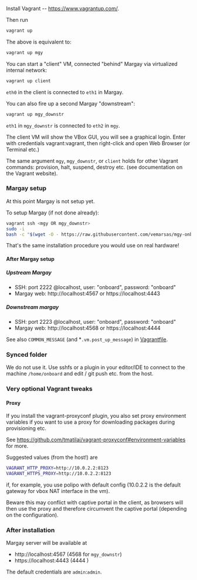 Install Vagrant -- https://www.vagrantup.com/.

Then run

```bash
vagrant up
```

The above is equivalent to:

```bash
vagrant up mgy
```

You can start a "client" VM, connected "behind" Margay via virtualized internal network:
```bash
vagrant up client
```
`eth0` in the client is connected to `eth1` in Margay.

You can also fire up a second Margay "downstream":
```bash
vagrant up mgy_downstr
```
`eth1` in `mgy_downstr` is connected to `eth2` in `mgy`.

The client VM will show the VBox GUI, you will see a graphical login.
Enter with credentials vagrant:vagrant, then right-click
and open Web Browser (or Terminal etc.)

The same argument `mgy`, `mgy_downstr`, or `client` holds for
other Vagrant commands: provision, halt, suspend, destroy etc.
(see documentation on the Vagrant website).

### Margay setup

At this point Margay is not setup yet.

To setup Margay (if not done already):
```bash
vagrant ssh <mgy OR mgy_downstr>
sudo -i
bash -c "$(wget -O - https://raw.githubusercontent.com/vemarsas/mgy-onboard/main/setup.sh)"
```
That's the same installation procedure you would use on real hardware!

#### After Margay setup

##### Upstream Margay
* SSH: port 2222 @localhost, user: "onboard", password: "onboard"
* Margay web: http://localhost:4567 or https://localhost:4443

##### Downstream margay
* SSH: port 2223 @localhost, user: "onboard", password: "onboard"
* Margay web: http://localhost:4568 or https://localhost:4444

See also `COMMON_MESSAGE` (and *`.vm.post_up_message`) in [Vagrantfile](Vagrantfile).


### Synced folder

We do not use it. Use sshfs or a plugin in your editor/IDE to connect to the machine `/home/onboard`
and edit / git push etc. from the host.

### Very optional Vagrant tweaks

#### Proxy

If you install the vagrant-proxyconf plugin,
you also set proxy environment variables if you want to use a proxy
for downloading packages during provisioning etc.

See https://github.com/tmatilai/vagrant-proxyconf#environment-variables for more.

Suggested values (from the host!) are

```bash
VAGRANT_HTTP_PROXY=http://10.0.2.2:8123
VAGRANT_HTTPS_PROXY=http://10.0.2.2:8123
```
if, for example, you use polipo with default config
(10.0.2.2 is the default gateway for vbox NAT interface in the vm).

Beware this may conflict with captive portal in the client, as browsers will then use the proxy
and therefore circumvent the captive portal (depending on the configuration).

### After installation

Margay server will be available at

* http://localhost:4567  (4568 for `mgy_downstr`)
* https://localhost:4443 (4444 )

The default credentials are `admin`:`admin`.
